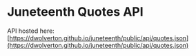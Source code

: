 # Juneteenth Quotes API

API hosted here: [https://dwolverton.github.io/juneteenth/public/api/quotes.json](https://dwolverton.github.io/juneteenth/public/api/quotes.json)
